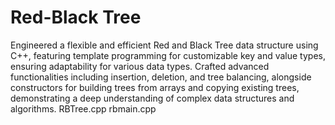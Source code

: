 # Red-Black Tree

Engineered a flexible and efficient Red and Black Tree data structure using C++, featuring template programming for customizable key and value types, ensuring adaptability for various data types. Crafted advanced functionalities including insertion, deletion, and tree balancing, alongside constructors for building trees from arrays and copying existing trees, demonstrating a deep understanding of complex data structures and algorithms. RBTree.cpp rbmain.cpp
